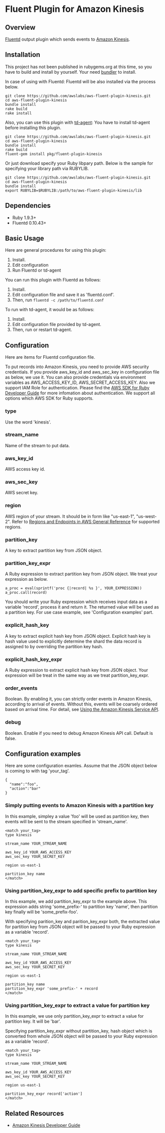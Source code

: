 # Fluent Plugin for Amazon Kinesis

## Overview

[Fluentd](http://fluentd.org/) output plugin 
which sends events to [Amazon Kinesis](https://aws.amazon.com/kinesis/).

## Installation

This project has not been published in rubygems.org at this time, 
so you have to build and install by yourself.
Your need [bundler](http://bundler.io/) to install.

In case of using with Fluentd:
Fluentd will be also installed via the process below.

    git clone https://github.com/awslabs/aws-fluent-plugin-kinesis.git
    cd aws-fluent-plugin-kinesis
    bundle install
    rake build
    rake install

Also, you can use this plugin with [td-agent](https://github.com/treasure-data/td-agent):
You have to install td-agent before installing this plugin.

    git clone https://github.com/awslabs/aws-fluent-plugin-kinesis.git
    cd aws-fluent-plugin-kinesis
    bundle install
    rake build
    fluent-gem install pkg/fluent-plugin-kinesis

Or just download specify your Ruby libpary path.
Below is the sample for specifying your library path via RUBYLIB.

    git clone https://github.com/awslabs/aws-fluent-plugin-kinesis.git
    cd aws-fluent-plugin-kinesis
    bundle install
    export RUBYLIB=$RUBYLIB:/path/to/aws-fluent-plugin-kinesis/lib

## Dependencies

 * Ruby 1.9.3+
 * Fluentd 0.10.43+

## Basic Usage

Here are general procedures for using this plugin:

 1. Install.
 1. Edit configuration
 1. Run Fluentd or td-agent

You can run this plugin with Fluentd as follows:

 1. Install.
 1. Edit configuration file and save it as 'fluentd.conf'.
 1. Then, run `fluentd -c /path/to/fluentd.conf`

To run with td-agent, it would be as follows:

 1. Install.
 1. Edit configuration file provided by td-agent.
 1. Then, run or restart td-agent.

## Configuration

Here are items for Fluentd configuration file.

To put records into Amazon Kinesis, 
you need to provide AWS security credentials.
If you provide aws_key_id and aws_sec_key in configuration file as below, 
we use it. You can also provide credentials via environment variables as
AWS_ACCESS_KEY_ID, AWS_SECRET_ACCESS_KEY.  Also we support IAM Role for 
authentication. Please find the [AWS SDK for Ruby Developer Guide](http://docs.aws.amazon.com/AWSSdkDocsRuby/latest/DeveloperGuide/ruby-dg-setup.html) 
for more infomation about authentication.
We support all options which AWS SDK for Ruby supports.

### type

Use the word 'kinesis'.

### stream_name

Name of the stream to put data.

### aws_key_id

AWS access key id. 

### aws_sec_key

AWS secret key. 

### region

AWS region of your stream. 
It should be in form like "us-east-1", "us-west-2".
Refer to [Regions and Endpoints in AWS General Reference](http://docs.aws.amazon.com/general/latest/gr/rande.html#ak_region) 
for supported regions.

### partition_key

A key to extract partition key from JSON object.

### partition_key_expr

A Ruby expression to extract partition key from JSON object. 
We treat your expression as below. 

    a_proc = eval(sprintf('proc {|record| %s }', YOUR_EXPRESSION))
    a_proc.call(record)

You should write your Ruby expression which receives input data 
as a variable 'record', process it and return it. The returned 
value will be used as a partition key. For use case example, 
see 'Configuration examples' part.

### explicit_hash_key

A key to extract explicit hash key from JSON object. 
Explicit hash key is hash value used to explicitly 
determine the shard the data record is assigned to 
by overriding the partition key hash.

### explicit_hash_key_expr

A Ruby expression to extract explicit hash key from JSON object. 
Your expression will be treat in the same way as we treat partition_key_expr.

### order_events

Boolean. By enabling it, you can strictly order events in Amazon Kinesis, 
according to arrival of events. Without this, events will be coarsely ordered
based on arrival time. For detail, 
see [Using the Amazon Kinesis Service API](http://docs.aws.amazon.com/kinesis/latest/dev/kinesis-using-api-java.html#kinesis-using-api-defn-sequence-number).

### debug

Boolean. Enable if you need to debug Amazon Kinesis API call. Default is false.

## Configuration examples

Here are some configuration examles.
Assume that the JSON object below is coming to with tag 'your_tag'.

    {
      "name":"foo",
      "action":"bar"
    }

### Simply putting events to Amazon Kinesis with a partition key

In this example, simpley a value 'foo' will be used as partition key,
then events will be sent to the stream specified in 'stream_name'.

    <match your_tag>
    type kinesis

    stream_name YOUR_STREAM_NAME

    aws_key_id YOUR_AWS_ACCESS_KEY
    aws_sec_key YOUR_SECRET_KEY

    region us-east-1

    partition_key name
    </match>

### Using partition_key_expr to add specific prefix to partition key

In this example, we add partition_key_expr to the example above.
This expression adds string 'some_prefix-' to partition key 'name',
then partition key finally will be 'some_prefix-foo'.

With specifying parition_key and parition_key_expr both,
the extracted value for partition key from JSON object will be passed to
your Ruby expression as a variable 'record'.

    <match your_tag>
    type kinesis

    stream_name YOUR_STREAM_NAME

    aws_key_id YOUR_AWS_ACCESS_KEY
    aws_sec_key YOUR_SECRET_KEY

    region us-east-1

    partition_key name
    partition_key_expr 'some_prefix-' + record
    </match>

### Using partition_key_expr to extract a value for partition key

In this example, we use only partition_key_expr to extract
a value for partition key. It will be 'bar'.

Specifying partition_key_expr without partition_key, 
hash object which is converted from whole JSON object will be
passed to your Ruby expression as a variable 'record'.

    <match your_tag>
    type kinesis

    stream_name YOUR_STREAM_NAME

    aws_key_id YOUR_AWS_ACCESS_KEY
    aws_sec_key YOUR_SECRET_KEY

    region us-east-1

    partition_key_expr record['action']
    </match>

## Related Resources

* [Amazon Kinesis Developer Guide](http://docs.aws.amazon.com/kinesis/latest/dev/introduction.html)  
